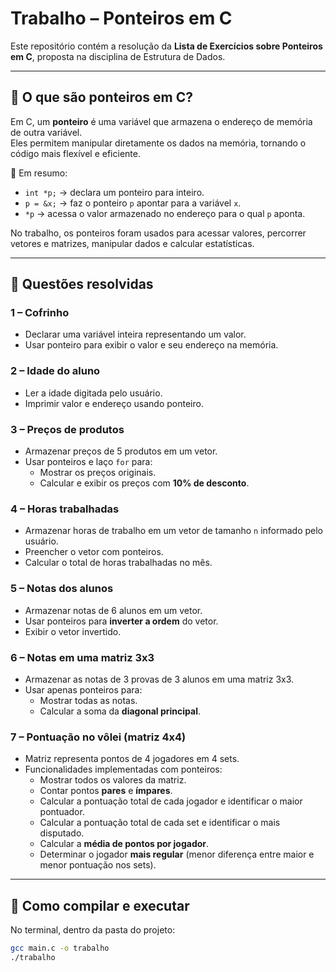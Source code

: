 # Trabalho – Ponteiros em C

Este repositório contém a resolução da **Lista de Exercícios sobre Ponteiros em C**, proposta na disciplina de Estrutura de Dados.

---

## 🔹 O que são ponteiros em C?
Em C, um **ponteiro** é uma variável que armazena o endereço de memória de outra variável.  
Eles permitem manipular diretamente os dados na memória, tornando o código mais flexível e eficiente.

📌 Em resumo:
- `int *p;` → declara um ponteiro para inteiro.  
- `p = &x;` → faz o ponteiro `p` apontar para a variável `x`.  
- `*p` → acessa o valor armazenado no endereço para o qual `p` aponta.  

No trabalho, os ponteiros foram usados para acessar valores, percorrer vetores e matrizes, manipular dados e calcular estatísticas.

---

## 📝 Questões resolvidas

### **1 – Cofrinho**
- Declarar uma variável inteira representando um valor.
- Usar ponteiro para exibir o valor e seu endereço na memória.

### **2 – Idade do aluno**
- Ler a idade digitada pelo usuário.
- Imprimir valor e endereço usando ponteiro.

### **3 – Preços de produtos**
- Armazenar preços de 5 produtos em um vetor.
- Usar ponteiros e laço `for` para:
  - Mostrar os preços originais.
  - Calcular e exibir os preços com **10% de desconto**.

### **4 – Horas trabalhadas**
- Armazenar horas de trabalho em um vetor de tamanho `n` informado pelo usuário.
- Preencher o vetor com ponteiros.
- Calcular o total de horas trabalhadas no mês.

### **5 – Notas dos alunos**
- Armazenar notas de 6 alunos em um vetor.
- Usar ponteiros para **inverter a ordem** do vetor.
- Exibir o vetor invertido.

### **6 – Notas em uma matriz 3x3**
- Armazenar as notas de 3 provas de 3 alunos em uma matriz 3x3.
- Usar apenas ponteiros para:
  - Mostrar todas as notas.
  - Calcular a soma da **diagonal principal**.

### **7 – Pontuação no vôlei (matriz 4x4)**
- Matriz representa pontos de 4 jogadores em 4 sets.
- Funcionalidades implementadas com ponteiros:
  - Mostrar todos os valores da matriz.
  - Contar pontos **pares** e **ímpares**.
  - Calcular a pontuação total de cada jogador e identificar o maior pontuador.
  - Calcular a pontuação total de cada set e identificar o mais disputado.
  - Calcular a **média de pontos por jogador**.
  - Determinar o jogador **mais regular** (menor diferença entre maior e menor pontuação nos sets).

---

## 🚀 Como compilar e executar
No terminal, dentro da pasta do projeto:

```bash
gcc main.c -o trabalho
./trabalho

